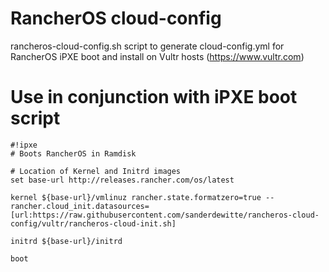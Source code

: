 # RancherOS cloud-config
rancheros-cloud-config.sh script to generate cloud-config.yml for RancherOS iPXE boot and install on Vultr hosts (https://www.vultr.com)

# Use in conjunction with iPXE boot script
```
#!ipxe
# Boots RancherOS in Ramdisk

# Location of Kernel and Initrd images
set base-url http://releases.rancher.com/os/latest

kernel ${base-url}/vmlinuz rancher.state.formatzero=true -- rancher.cloud_init.datasources=[url:https://raw.githubusercontent.com/sanderdewitte/rancheros-cloud-config/vultr/rancheros-cloud-init.sh]

initrd ${base-url}/initrd

boot
```
